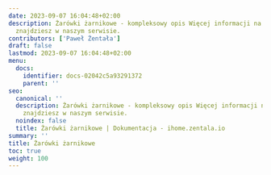 ```yaml
---
date: 2023-09-07 16:04:48+02:00
description: Żarówki żarnikowe - kompleksowy opis Więcej informacji na smart home
  znajdziesz w naszym serwisie.
contributors: ['Paweł Żentała']
draft: false
lastmod: 2023-09-07 16:04:48+02:00
menu:
  docs:
    identifier: docs-02042c5a93291372
    parent: ''
seo:
  canonical: ''
  description: Żarówki żarnikowe - kompleksowy opis Więcej informacji na smart home
    znajdziesz w naszym serwisie.
  noindex: false
  title: Żarówki żarnikowe | Dokumentacja - ihome.zentala.io
summary: ''
title: Żarówki żarnikowe
toc: true
weight: 100
---
```



